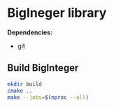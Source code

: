 # BigIneger library
__Dependencies:__
* git 

## Build BigInteger
```bash
mkdir build
cmake ..
make --jobs=$(nproc --all)
```
